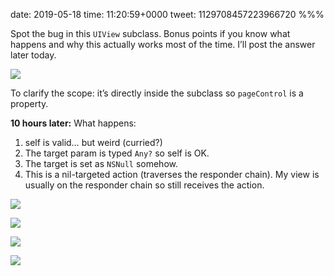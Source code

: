 date: 2019-05-18
time: 11:20:59+0000
tweet: 1129708457223966720
%%%

Spot the bug in this `UIView` subclass. Bonus points if you know what happens and why this actually works most of the time. I’ll post the answer later today.

![](D62H02JXYAAHmAD.jpg)

To clarify the scope: it’s directly inside the subclass so `pageControl` is a property.

**10 hours later:** What happens:

1. self is valid… but weird (curried?)
2. The target param is typed `Any?` so self is OK.
3. The target is set as `NSNull` somehow.
4. This is a nil-targeted action (traverses the responder chain). My view is usually on the responder chain so still receives the action.

![](D64UWzoWwAIxONb.jpg)

![](D64UWj_XoAACKOR.jpg)

![](D64UWtOWsAAApG6.jpg)

![](D64UWwxXoAIjzac.jpg)
